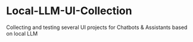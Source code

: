 # Local-LLM-UI-Collection
Collecting and testing several UI projects for Chatbots &amp; Assistants based on local LLM
